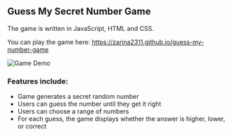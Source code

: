## Guess My Secret Number Game

The game is written in JavaScript, HTML and CSS.

You can play the game here: https://zarina2311.github.io/guess-my-number-game

![Game Demo](/secret-number-demo.gif)

### Features include:

- Game generates a secret random number
- Users can guess the number until they get it right
- Users can choose a range of numbers
- For each guess, the game displays whether the answer is higher, lower, or correct
